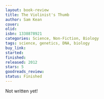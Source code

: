 ```yaml
---
layout: book-review
title: The Violinist's Thumb
author: Sam Kean
cover:
olid:
isbn: 1338878921
categories: Science, Non-Fiction, Biology
tags: science, genetics, DNA, biology
buy_link:
started:
finished:
released: 2012
stars: 5
goodreads_review:
status: Finished
---
```


Not written yet!
